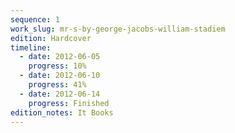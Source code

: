 ```yaml
---
sequence: 1
work_slug: mr-s-by-george-jacobs-william-stadiem
edition: Hardcover
timeline:
  - date: 2012-06-05
    progress: 10%
  - date: 2012-06-10
    progress: 41%
  - date: 2012-06-14
    progress: Finished
edition_notes: It Books
---
```

